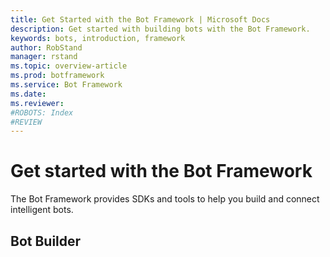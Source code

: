 ```yaml
---
title: Get Started with the Bot Framework | Microsoft Docs
description: Get started with building bots with the Bot Framework.
keywords: bots, introduction, framework
author: RobStand
manager: rstand
ms.topic: overview-article
ms.prod: botframework
ms.service: Bot Framework
ms.date:
ms.reviewer:
#ROBOTS: Index
#REVIEW
---
```

# Get started with the Bot Framework
The Bot Framework provides SDKs and tools to help you build and connect intelligent bots. 
## Bot Builder

